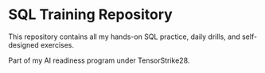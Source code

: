 # SQL Training Repository

This repository contains all my hands-on SQL practice, daily drills, and self-designed exercises.

Part of my AI readiness program under TensorStrike28.
